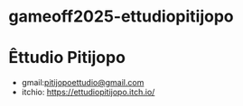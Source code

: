 # gameoff2025-ettudiopitijopo
# Êttudio Pitijopo
- gmail:pitijopoettudio@gmail.com 
- itchio: https://ettudiopitijopo.itch.io/
